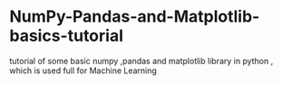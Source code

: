 # NumPy-Pandas-and-Matplotlib-basics-tutorial
tutorial of some basic numpy ,pandas and matplotlib library in python , which is used full for Machine Learning 
